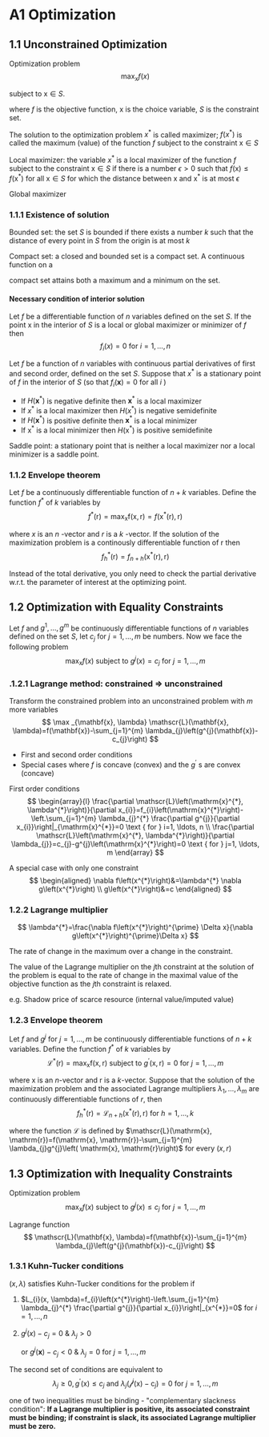 # 

# A1 Optimization

## 1.1 Unconstrained Optimization 

Optimization problem
$$
\max _{x} f(x)
$$

subject to $\mathrm{x} \in S$. 

where $f$ is the objective function, x is the choice variable, $S$ is the constraint set.

The solution to the optimization problem $x^{*}$ is called maximizer; $f\left(x^{*}\right)$ is called the maximum (value) of the function $f$ subject to the constraint $\mathrm{x} \in S$ 

Local maximizer: the variable $x^{*}$ is a local maximizer of the function $f$ subject to the constraint $\mathrm{x} \in S$ if there is a number $\epsilon>0$ such that $f(\mathrm{x}) \leq f\left(\mathrm{x}^{*}\right)$ for all $\mathrm{x} \in S$ for which the distance between $\mathrm{x}$ and $\mathrm{x}^{*}$ is at most $\epsilon$ 

Global maximizer

### 1.1.1 Existence of solution

Bounded set: the set $S$ is bounded if there exists a number $k$ such that the 
distance of every point in $S$ from the origin is at most $k$

Compact set: a closed and bounded set is a compact set. A continuous function on a 

compact set attains both a maximum and a minimum on the set.

#### Necessary condition of interior solution

Let $f$ be a differentiable function of $n$ variables defined on the set $S$. If the point x in the interior of $S$ is a local or global maximizer or minimizer of $f$ then
$$
f_{i}(x)=0 \text { for } i=1, \ldots, n
$$

Let $f$ be a function of $n$ variables with continuous partial derivatives of first and second order, defined on the set $S$. Suppose that $x^{*}$ is a stationary point of $f$ in the interior of $S$ (so that $f_{i}(\mathbf{x})=0$ for all $i$ )

- If $H\left(\mathbf{x}^{*}\right)$ is negative definite then $\mathbf{x}^{*}$ is a local maximizer
- If $x^{*}$ is a local maximizer then $H\left(x^{*}\right)$ is negative semidefinite
- If $H\left(\mathbf{x}^{*}\right)$ is positive definite then $\mathbf{x}^{*}$ is a local minimizer
- If $\mathrm{x}^{*}$ is a local minimizer then $H\left(\mathrm{x}^{*}\right)$ is positive semidefinite

Saddle point: a stationary point that is neither a local maximizer nor a local minimizer is a saddle point.

### 1.1.2 Envelope theorem

Let $f$ be a continuously differentiable function of $n+k$ variables. Define the function $f^{*}$ of $k$ variables by
$$
f^{*}(\mathrm{r})=\max _{\mathrm{x}} \mathrm{f}(\mathrm{x}, \mathrm{r})=f\left(\mathrm{x}^{*}(\mathrm{r}), \mathrm{r}\right)
$$

where $x$ is an $n$ -vector and $r$ is a $k$ -vector. If the solution of the maximization problem is a continously differentiable function of $\mathrm{r}$ then
$$
f_{h}^{*}(\mathrm{r})=f_{n+h}\left(\mathrm{x}^{*}(\mathrm{r}), \mathrm{r}\right)
$$

Instead of the total derivative, you only need to check the partial derivative w.r.t. the parameter of interest at the optimizing point.

## 1.2 Optimization with Equality Constraints

Let $f$ and $g^{1}, \ldots, g^{m}$ be continuously differentiable functions of $n$ variables defined on the set $S$, let $c_{j}$ for $j=1, \ldots, m$ be numbers. Now we face the following problem
$$
\max _{x} f(x) \text { subject to } g^{j}(x)=c_{j} \text { for } j=1, \ldots, m
$$

### .1.2.1 Lagrange method: constrained $\Rightarrow$ unconstrained

Transform the constrained problem into an unconstrained problem with $m$ more variables
$$
\max _{\mathbf{x}, \lambda} \mathscr{L}(\mathbf{x}, \lambda)=f(\mathbf{x})-\sum_{j=1}^{m} \lambda_{j}\left(g^{j}(\mathbf{x})-c_{j}\right)
$$

- First and second order conditions
- Special cases where $f$ is concave (convex) and the $g^{\prime}$ s are convex (concave)

First order conditions
$$
\begin{array}{l}
\frac{\partial \mathscr{L}\left(\mathrm{x}^{*}, \lambda^{*}\right)}{\partial x_{i}}=f_{i}\left(\mathrm{x}^{*}\right)-\left.\sum_{j=1}^{m} \lambda_{j}^{*} \frac{\partial g^{j}}{\partial x_{i}}\right|_{\mathrm{x}^{*}}=0 \text { for } i=1, \ldots, n \\
\frac{\partial \mathscr{L}\left(\mathrm{x}^{*}, \lambda^{*}\right)}{\partial \lambda_{j}}=c_{j}-g^{j}\left(\mathrm{x}^{*}\right)=0 \text { for } j=1, \ldots, m
\end{array}
$$

A special case with only one constraint
$$
\begin{aligned}
\nabla f\left(x^{*}\right)&=\lambda^{*} \nabla g\left(x^{*}\right) \\
g\left(x^{*}\right)&=c
\end{aligned}
$$

### 1.2.2 Lagrange multiplier

$$
\lambda^{*}=\frac{\nabla f\left(x^{*}\right)^{\prime} \Delta x}{\nabla g\left(x^{*}\right)^{\prime}\Delta x}
$$

The rate of change in the maximum over a change in the constraint.

The value of the Lagrange multiplier on the $j$th constraint at the solution of the problem is equal to the rate of change in the maximal value of the objective function as the $j$th constraint is relaxed. 

e.g. Shadow price of scarce resource (internal value/imputed value)

### 1.2.3 Envelope theorem

Let $f$ and $g^{j}$ for $j=1, \ldots, m$ be continuously differentiable functions of $n+k$ variables. Define the function $f^{*}$ of $k$ variables by
$$
\mathscr{L}^{*}(\mathrm{r})=\max _{\mathrm{x}} \mathrm{f}(\mathrm{x}, \mathrm{r}) \text { subject to } g^{\prime}(\mathrm{x}, \mathrm{r})=0 \text { for } j=1, \ldots, m
$$

where x is an $n$-vector and $\mathrm{r}$ is a $k$-vector. Suppose that the solution of the maximization problem and the associated Lagrange multipliers $\lambda_{1}, \ldots, \lambda_{m}$ are continuously differentiable functions of $r,$ then
$$
f_{h}^{*}(\mathrm{r})=\mathscr{L}_{n+h}\left(\mathrm{x}^{*}(\mathrm{r}), \mathrm{r}\right) \text { for } h=1, \ldots, k
$$

where the function $\mathscr{L}$ is defined by $\mathscr{L}(\mathrm{x}, \mathrm{r})=f(\mathrm{x}, \mathrm{r})-\sum_{j=1}^{m} \lambda_{j}g^{j}\left( \mathrm{x}, \mathrm{r}\right)$ for every $(x, r)$

## 1.3 Optimization with Inequality Constraints

Optimization problem
$$
\max _{x} f(x) \text { subject to } g^{j}(x) \leq c_{j} \text { for } j=1, \ldots, m
$$

Lagrange function
$$
\mathscr{L}(\mathbf{x}, \lambda)=f(\mathbf{x})-\sum_{j=1}^{m} \lambda_{j}\left(g^{j}(\mathbf{x})-c_{j}\right)
$$

### 1.3.1 Kuhn-Tucker conditions

$(x, \lambda)$ satisfies Kuhn-Tucker conditions for the problem if

1. $L_{i}(x, \lambda)=f_{i}\left(x^{*}\right)-\left.\sum_{j=1}^{m} \lambda_{j}^{*} \frac{\partial g^{j}}{\partial x_{i}}\right|_{x^{*}}=0$ for $i=1, \ldots, n$

2. $g^{j}(x)-c_{j}=0 \text{ & } \lambda_{j} > 0$ 

    or $g^{j}(\mathbf{x})-c_{j}<0 \text{ & } \lambda_{j}=0$ for $j=1, \ldots, m$ 

The second set of conditions are equivalent to
$$
\lambda_{j} \geq 0, g^{\prime}(\mathrm{x}) \leq c_{j} \text { and } \lambda_{j}\left(\mathscr{f}^{j}(\mathrm{x})-\mathrm{c}_{j}\right)=0 \text { for } j=1, \ldots, m
$$

one of two inequalities must be binding - "complementary slackness condition": **If a Lagrange multiplier is positive, its associated constraint must be binding; if constraint is slack, its associated Lagrange multiplier must be zero.**


